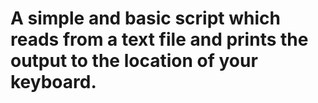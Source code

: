 # A simple and basic script which reads from a text file and prints the output to the location of your keyboard.
